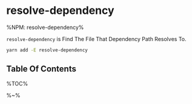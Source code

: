 # resolve-dependency

%NPM: resolve-dependency%

`resolve-dependency` is Find The File That Dependency Path Resolves To.

```sh
yarn add -E resolve-dependency
```

## Table Of Contents

%TOC%

%~%